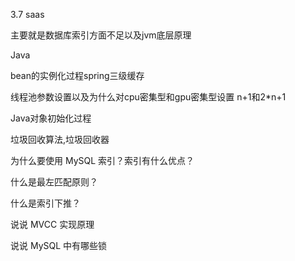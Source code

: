 3.7 saas

主要就是数据库索引方面不足以及jvm底层原理



Java

bean的实例化过程spring三级缓存



线程池参数设置以及为什么对cpu密集型和gpu密集型设置 n+1和2*n+1



Java对象初始化过程



垃圾回收算法,垃圾回收器



为什么要使用 MySQL 索引？索引有什么优点？

  

什么是最左匹配原则？

  

什么是索引下推？

  

说说 MVCC 实现原理

  

说说 MySQL 中有哪些锁

   













   